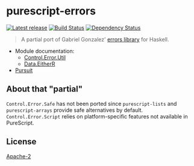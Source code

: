 # purescript-errors

[![Latest release](http://img.shields.io/bower/v/purescript-errors.svg)](https://github.com/passy/purescript-errors/releases)
[![Build Status](https://travis-ci.org/passy/purescript-errors.svg?branch=master)](https://travis-ci.org/passy/purescript-errors)
[![Dependency Status](https://www.versioneye.com/user/projects/55e9948a211c6b001f000de3/badge.svg?style=flat)](https://www.versioneye.com/user/projects/55e9948a211c6b001f000de3)

> A partial port of Gabriel Gonzalez' [errors
> library](https://github.com/Gabriel439/Haskell-Errors-Library) for Haskell.

- Module documentation:
    - [Control.Error.Util](docs/Control/Error/Util.md)
    - [Data.EitherR](docs/Data/EitherR.md)
- [Pursuit](http://pursuit.purescript.org/packages/purescript-errors)

## About that "partial"

`Control.Error.Safe` has not been ported since `purescript-lists` and
`purescript-arrays` provide safe alternatives by default. `Control.Error.Script`
relies on platform-specific features not available in PureScript.

## License

[Apache-2](LICENSE)

